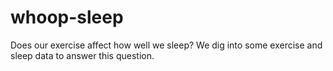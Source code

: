 # whoop-sleep
Does our exercise affect how well we sleep? We dig into some exercise and sleep data to answer this question.
